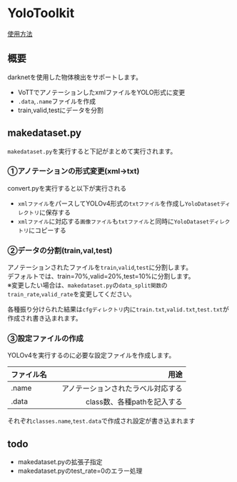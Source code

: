 # YoloToolkit
[使用方法](https://qiita.com/kyokio/items/471463bbbb64346adbc3)

## 概要
darknetを使用した物体検出をサポートします。
- VoTTでアノテーションしたxmlファイルをYOLO形式に変更
- `.data`,`.name`ファイルを作成
- train,valid,testにデータを分割

## makedataset.py
`makedataset.py`を実行すると下記がまとめて実行されます。

### ①アノテーションの形式変更(xml->txt)
convert.pyを実行すると以下が実行される
- `xmlファイル`をパースしてYOLOv4形式の`txtファイル`を作成し`YoloDatasetディレクトリ`に保存する  
- `xmlファイル`に対応する`画像ファイル`も`txtファイル`と同時に`YoloDatasetディレクトリ`にコピーする  

### ②データの分割(train,val,test)
アノテーションされたファイルを`train`,`valid`,`test`に分割します。  
デフォルトでは、train=70%,valid=20%,test=10%に分割します。  
※変更したい場合は、`makedataset.py`の`data_split関数`の`train_rate`,`valid_rate`を変更してください。  

各種振り分けられた結果は`cfgディレクトリ`内に`train.txt`,`valid.txt`,`test.txt`が作成され書き込まれます。  

### ③設定ファイルの作成
YOLOv4を実行するのに必要な設定ファイルを作成します。

|ファイル名　|用途　　　　　　　　　　　　　　　|
|:-----------|---------------------------------:|
| .name      |アノテーションされたラベル対応する|
| .data      |class数、各種pathを記入する　　 　|

それぞれ`classes.name`,`test.data`で作成され設定が書き込まれます

## todo
- makedataset.pyの拡張子指定
- makedataset.pyのtest_rate=0のエラー処理
